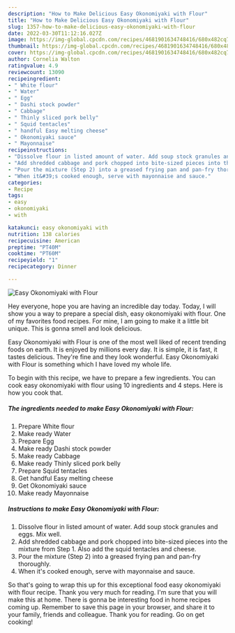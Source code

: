 ```yaml
---
description: "How to Make Delicious Easy Okonomiyaki with Flour"
title: "How to Make Delicious Easy Okonomiyaki with Flour"
slug: 1357-how-to-make-delicious-easy-okonomiyaki-with-flour
date: 2022-03-30T11:12:16.027Z
image: https://img-global.cpcdn.com/recipes/4681901634748416/680x482cq70/easy-okonomiyaki-with-flour-recipe-main-photo.jpg
thumbnail: https://img-global.cpcdn.com/recipes/4681901634748416/680x482cq70/easy-okonomiyaki-with-flour-recipe-main-photo.jpg
cover: https://img-global.cpcdn.com/recipes/4681901634748416/680x482cq70/easy-okonomiyaki-with-flour-recipe-main-photo.jpg
author: Cornelia Walton
ratingvalue: 4.9
reviewcount: 13090
recipeingredient:
- " White flour"
- " Water"
- " Egg"
- " Dashi stock powder"
- " Cabbage"
- " Thinly sliced pork belly"
- " Squid tentacles"
- " handful Easy melting cheese"
- " Okonomiyaki sauce"
- " Mayonnaise"
recipeinstructions:
- "Dissolve flour in listed amount of water. Add soup stock granules and eggs. Mix well."
- "Add shredded cabbage and pork chopped into bite-sized pieces into the mixture from Step 1. Also add the squid tentacles and cheese."
- "Pour the mixture (Step 2) into a greased frying pan and pan-fry thoroughly."
- "When it&#39;s cooked enough, serve with mayonnaise and sauce."
categories:
- Recipe
tags:
- easy
- okonomiyaki
- with

katakunci: easy okonomiyaki with 
nutrition: 138 calories
recipecuisine: American
preptime: "PT40M"
cooktime: "PT60M"
recipeyield: "1"
recipecategory: Dinner

---
```



![Easy Okonomiyaki with Flour](https://img-global.cpcdn.com/recipes/4681901634748416/680x482cq70/easy-okonomiyaki-with-flour-recipe-main-photo.jpg)

Hey everyone, hope you are having an incredible day today. Today, I will show you a way to prepare a special dish, easy okonomiyaki with flour. One of my favorites food recipes. For mine, I am going to make it a little bit unique. This is gonna smell and look delicious.

Easy Okonomiyaki with Flour is one of the most well liked of recent trending foods on earth. It is enjoyed by millions every day. It is simple, it is fast, it tastes delicious. They're fine and they look wonderful. Easy Okonomiyaki with Flour is something which I have loved my whole life.




To begin with this recipe, we have to prepare a few ingredients. You can cook easy okonomiyaki with flour using 10 ingredients and 4 steps. Here is how you cook that.

<!--inarticleads1-->

##### The ingredients needed to make Easy Okonomiyaki with Flour:

1. Prepare  White flour
1. Make ready  Water
1. Prepare  Egg
1. Make ready  Dashi stock powder
1. Make ready  Cabbage
1. Make ready  Thinly sliced pork belly
1. Prepare  Squid tentacles
1. Get  handful Easy melting cheese
1. Get  Okonomiyaki sauce
1. Make ready  Mayonnaise




<!--inarticleads2-->

##### Instructions to make Easy Okonomiyaki with Flour:

1. Dissolve flour in listed amount of water. Add soup stock granules and eggs. Mix well.
1. Add shredded cabbage and pork chopped into bite-sized pieces into the mixture from Step 1. Also add the squid tentacles and cheese.
1. Pour the mixture (Step 2) into a greased frying pan and pan-fry thoroughly.
1. When it&#39;s cooked enough, serve with mayonnaise and sauce.




So that's going to wrap this up for this exceptional food easy okonomiyaki with flour recipe. Thank you very much for reading. I'm sure that you will make this at home. There is gonna be interesting food in home recipes coming up. Remember to save this page in your browser, and share it to your family, friends and colleague. Thank you for reading. Go on get cooking!
